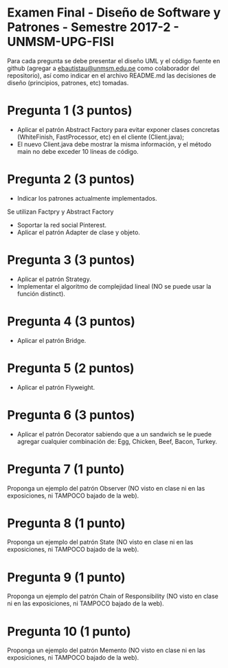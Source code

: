 # Examen Final - Diseño de Software y Patrones - Semestre 2017-2 - UNMSM-UPG-FISI
Para cada pregunta se debe presentar el diseño UML y el código fuente en github (agregar a ebautistau@unmsm.edu.pe como colaborador del repositorio), así como indicar en el archivo README.md las decisiones de diseño (principios, patrones, etc) tomadas.

# Pregunta 1 (3 puntos)
- Aplicar el patrón Abstract Factory para evitar exponer clases concretas (WhiteFinish, FastProcessor, etc) en el cliente (Client.java);
- El nuevo Client.java debe mostrar la misma información, y el método main no debe exceder 10 líneas de código.

# Pregunta 2 (3 puntos)
- Indicar los patrones actualmente implementados.

Se utilizan Factpry y Abstract Factory

- Soportar la red social Pinterest.
- Aplicar el patrón Adapter de clase y objeto.

# Pregunta 3 (3 puntos)
- Aplicar el patrón Strategy.
- Implementar el algoritmo de complejidad lineal (NO se puede usar la función distinct).

# Pregunta 4 (3 puntos)
- Aplicar el patrón Bridge.

# Pregunta 5 (2 puntos)
- Aplicar el patrón Flyweight.

# Pregunta 6 (3 puntos)
- Aplicar el patrón Decorator sabiendo que a un sandwich se le puede agregar cualquier combinación de: Egg, Chicken, Beef, Bacon, Turkey.

# Pregunta 7 (1 punto)
Proponga un ejemplo del patrón Observer (NO visto en clase ni en las exposiciones, ni TAMPOCO bajado de la web).

# Pregunta 8 (1 punto)
Proponga un ejemplo del patrón State (NO visto en clase ni en las exposiciones, ni TAMPOCO bajado de la web).

# Pregunta 9 (1 punto)
Proponga un ejemplo del patrón Chain of Responsibility (NO visto en clase ni en las exposiciones, ni TAMPOCO bajado de la web).

# Pregunta 10 (1 punto)
Proponga un ejemplo del patrón Memento (NO visto en clase ni en las exposiciones, ni TAMPOCO bajado de la web).